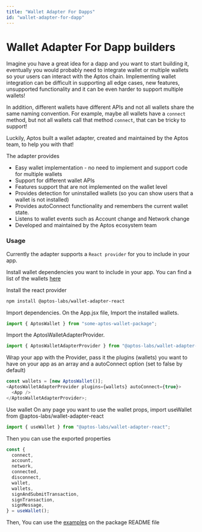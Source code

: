 ```yaml
---
title: "Wallet Adapter For Dapps"
id: "wallet-adapter-for-dapp"
---
```


# Wallet Adapter For Dapp builders

Imagine you have a great idea for a dapp and you want to start building it, eventually you would probably need to integrate wallet or multiple wallets so your users can interact with the Aptos chain.
Implementing wallet integration can be difficult in supporting all edge cases, new features, unsupported functionality and it can be even harder to support multiple wallets!

In addition, different wallets have different APIs and not all wallets share the same naming convention. For example, maybe all wallets have a `connect` method, but not all wallets call that method `connect`, that can be tricky to support!

Luckily, Aptos built a wallet adapter, created and maintained by the Aptos team, to help you with that!

The adapter provides

- Easy wallet implementation - no need to implement and support code for multiple wallets
- Support for different wallet APIs
- Features support that are not implemented on the wallet level
- Provides detection for uninstalled wallets (so you can show users that a wallet is not installed)
- Provides autoConnect functionality and remembers the current wallet state.
- Listens to wallet events such as Account change and Network change
- Developed and maintained by the Aptos ecosystem team

### Usage

Currently the adapter supports a `React provider` for you to include in your app.

Install wallet dependencies you want to include in your app. You can find a list of the wallets [here](https://github.com/aptos-labs/aptos-wallet-adapter#supported-wallet-packages)

Install the react provider

```bash
npm install @aptos-labs/wallet-adapter-react
```

Import dependencies.
On the App.jsx file, Import the installed wallets.

```js
import { AptosWallet } from "some-aptos-wallet-package";
```

Import the AptosWalletAdapterProvider.

```js
import { AptosWalletAdapterProvider } from "@aptos-labs/wallet-adapter-react";
```

Wrap your app with the Provider, pass it the plugins (wallets) you want to have on your app as an array and a autoConnect option (set to false by default)

```js
const wallets = [new AptosWallet()];
<AptosWalletAdapterProvider plugins={wallets} autoConnect={true}>
  <App />
</AptosWalletAdapterProvider>;
```

Use wallet
On any page you want to use the wallet props, import useWallet from @aptos-labs/wallet-adapter-react

```js
import { useWallet } from "@aptos-labs/wallet-adapter-react";
```

Then you can use the exported properties

```js
const {
  connect,
  account,
  network,
  connected,
  disconnect,
  wallet,
  wallets,
  signAndSubmitTransaction,
  signTransaction,
  signMessage,
} = useWallet();
```

Then, You can use the [examples](https://github.com/aptos-labs/aptos-wallet-adapter/tree/main/packages/wallet-adapter-react#examples) on the package README file
